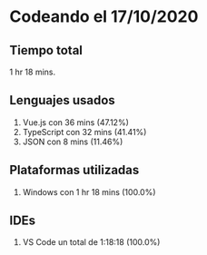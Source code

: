 # Codeando el 17/10/2020

## Tiempo total
1 hr 18 mins.

## Lenguajes usados
1. Vue.js con 36 mins (47.12%)
1. TypeScript con 32 mins (41.41%)
1. JSON con 8 mins (11.46%)

## Plataformas utilizadas
1. Windows con 1 hr 18 mins (100.0%)

## IDEs
1. VS Code un total de 1:18:18 (100.0%)
